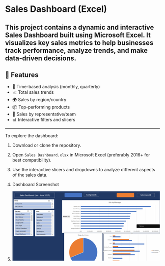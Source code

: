 # Sales Dashboard (Excel)
This project contains a dynamic and interactive Sales Dashboard built using Microsoft Excel. It visualizes key sales metrics to help businesses track performance, analyze trends, and make data-driven decisions.
---

## 🚀 Features

- 📅 Time-based analysis (monthly, quarterly)
- 📈 Total sales trends
- 🌍 Sales by region/country
- 📦 Top-performing products
- 👤 Sales by representative/team
- 📊 Interactive filters and slicers

---

To explore the dashboard:

1. Download or clone the repository.
2. Open `Sales Dashboard.xlsx` in Microsoft Excel (preferably 2016+ for best compatibility).
3. Use the interactive slicers and dropdowns to analyze different aspects of the sales data.

4. Dashboard Screenshot
5. ![Retail Sales Dashboard](https://github.com/Owaboye/retail_sales_analysis/blob/main/sales%20dashboard.PNG)

